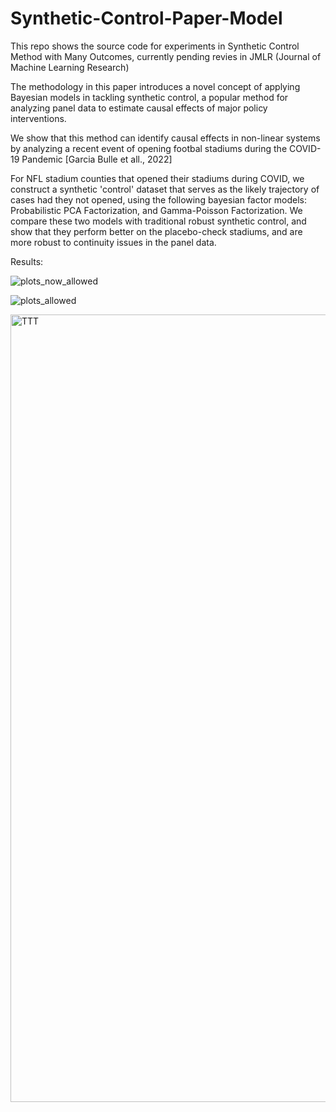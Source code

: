 # Synthetic-Control-Paper-Model

This repo shows the source code for experiments in Synthetic Control Method with Many Outcomes, currently pending revies in JMLR (Journal of Machine Learning Research)

The methodology in this paper introduces a novel concept of applying Bayesian models in tackling synthetic control, a popular method for analyzing panel data to estimate causal effects of major policy interventions.

We show that this method can identify causal effects in non-linear systems by analyzing a recent event of opening footbal stadiums during the COVID-19 Pandemic [Garcia Bulle et all., 2022]


For NFL stadium counties that opened their stadiums during COVID, we construct a synthetic 'control' dataset that serves as the likely trajectory of cases had they not opened, using the following bayesian factor models: Probabilistic PCA Factorization, and Gamma-Poisson Factorization. We compare these two models with traditional robust synthetic control, and show that they perform better on the placebo-check stadiums, and are more robust to continuity issues in the panel data. 

Results: 

![plots_now_allowed](https://github.com/user-attachments/assets/03239cd9-ad94-4a4b-a2b4-1cec7ccb893b)

![plots_allowed](https://github.com/user-attachments/assets/8223e504-a21b-4109-88e4-e52863f0bea2)

<img width="1260" alt="TTT" src="https://github.com/user-attachments/assets/19ac8451-fc08-43cf-b952-a9083ffbb066" />
